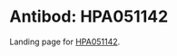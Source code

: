 # Antibod: HPA051142


    


Landing page for [HPA051142](http://www.proteinatlas.org/search/HPA051142).
